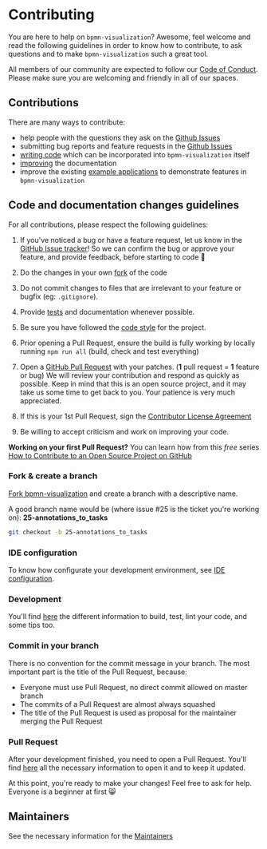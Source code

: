 # Contributing

You are here to help on `bpmn-visualization`? Awesome, feel welcome and read the following guidelines in order to know how to contribute, to ask questions and to make `bpmn-visualization` such a great tool.

All members of our community are expected to follow our [Code of Conduct](CODE_OF_CONDUCT.md). Please make sure you are welcoming and friendly in all of our spaces.

## Contributions 

There are many ways to contribute:

- help people with the questions they ask on the [Github Issues](https://github.com/process-analytics/bpmn-visualization-js/issues)
- submitting bug reports and feature requests in the [Github Issues](https://github.com/process-analytics/bpmn-visualization-js/issues/new)
- [writing code](CONTRIBUTING.md#code-and-documentation-changes) which can be incorporated into `bpmn-visualization` itself
- [improving](CONTRIBUTING.md#code-and-documentation-changes) the documentation
- improve the existing [example applications](https://github.com/process-analytics/bpmn-visualization-examples) to demonstrate features in `bpmn-visualization`

## Code and documentation changes guidelines

For all contributions, please respect the following guidelines:

1. If you've noticed a bug or have a feature request, let us know in the [GitHub Issue tracker](https://github.com/process-analytics/bpmn-visualization-js/issues/new )! So we can confirm the bug or approve your feature, and provide feedback, before starting to code :slightly_smiling_face:

2. Do the changes in your own [fork](CONTRIBUTING.md#fork--create-a-branch) of the code

3. Do not commit changes to files that are irrelevant to your feature or bugfix (eg: `.gitignore`).

4. Provide [tests](./docs/development/development.md#tests) and documentation whenever possible.

5. Be sure you have followed the [code style](./docs/development/development.md#code-style) for the project.

6. Prior opening a Pull Request, ensure the build is fully working by locally running `npm run all` (build, check and
test everything)

7. Open a [GitHub Pull Request](./docs/development/pull-request.md#open-a-pull-request) with your patches. (**1** pull request = **1** feature or bug)
   We will review your contribution and respond as quickly as possible. Keep in mind that this is an open source project, and it may take us some time to get back to you. Your patience is very much appreciated.

8. If this is your 1st Pull Request, sign the [Contributor License Agreement](./docs/development/pull-request.md#sign-the-contributor-license-agreement)

9. Be willing to accept criticism and work on improving your code. 

**Working on your first Pull Request?** You can learn how from this *free* series [How to Contribute to an Open Source Project on  GitHub](https://egghead.io/series/how-to-contribute-to-an-open-source-project-on-github)    

### Fork & create a branch

[Fork bpmn-visualization](https://help.github.com/articles/fork-a-repo) and create a branch with a descriptive name. 

A good branch name would be (where issue #25 is the ticket you're working on): **25-annotations_to_tasks**

```sh
git checkout -b 25-annotations_to_tasks
```

### IDE configuration
To know how configurate your development environment, see [IDE configuration](./docs/development/ide-configuration.md).

### Development

You'll find [here](./docs/development/development.md) the different information to build, test, lint your code, and some tips too. 

### Commit in your branch
There is no convention for the commit message in your branch.
The most important part is the title of the Pull Request, because:
- Everyone must use Pull Request, no direct commit allowed on master branch
- The commits of a Pull Request are almost always squashed
- The title of the Pull Request is used as proposal for the maintainer merging the Pull Request

### Pull Request

After your development finished, you need to open a Pull Request. You'll find [here](./docs/development/pull-request.md) all the necessary information to open it and to keep it updated.

At this point, you're ready to make your changes! Feel free to ask for help. Everyone is a beginner at first :smile_cat:

## Maintainers

See the necessary information for the [Maintainers](./docs/development/maintainers.md)
